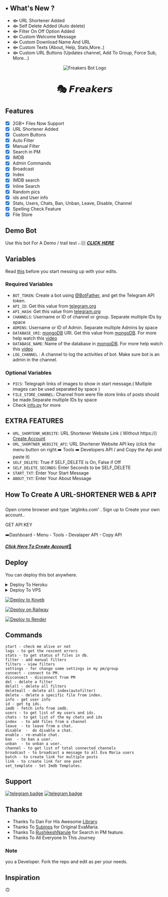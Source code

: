 ## • What's New ?

- ⟴ URL Shortener Added
- ⟴ Self Delete Added (Auto delete)
- ⟴ Filter On Off Option Added
- ⟴ Custom Welcome Message
- ⟴ Custom Download Name And URL
- ⟴ Custom Texts (About, Help, Stats,More..)
- ⟴ Custom URL Buttons (Updates channel, Add To Group, Force Sub, More...)




<p align="center">
  <img src="https://github.com/FreakersBots/Auto-Filter-With-Url-Shortener-Bot/blob/main/assets/freakersfilmy-logo.png" alt="Freakers Bot Logo">
</p>
<h1 align="center">
   🎭 𝙁𝙧𝙚𝙖𝙠𝙚𝙧𝙨
</h1>


## Features

- [x] 2GB+ Files Now Support
- [x] URL Shortener Added
- [x] Custom Buttons
- [x] Auto Filter
- [x] Manual Filter
- [x] Search in PM
- [x] IMDB
- [x] Admin Commands
- [x] Broadcast
- [x] Index
- [x] IMDB search
- [x] Inline Search
- [x] Random pics
- [x] ids and User info 
- [x] Stats, Users, Chats, Ban, Unban, Leave, Disable, Channel
- [x] Spelling Check Feature
- [x] File Store
## Demo Bot
Use this bot For A Demo / trail test 👉🏽 [𝑪𝑳𝑰𝑪𝑲 𝑯𝑬𝑹𝑬](https://telegram.dog/freakersfilterbot)
## Variables

Read [this](https://telegram.dog/SixFlix) before you start messing up with your edits.

### Required Variables
* `BOT_TOKEN`: Create a bot using [@BotFather](https://telegram.dog/BotFather), and get the Telegram API token.
* `API_ID`: Get this value from [telegram.org](https://my.telegram.org/apps)
* `API_HASH`: Get this value from [telegram.org](https://my.telegram.org/apps)
* `CHANNELS`: Username or ID of channel or group. Separate multiple IDs by space
* `ADMINS`: Username or ID of Admin. Separate multiple Admins by space
* `DATABASE_URI`: [mongoDB](https://www.mongodb.com) URI. Get this value from [mongoDB](https://www.mongodb.com). For more help watch this [video](https://youtu.be/h9QjSSmk5tw)
* `DATABASE_NAME`: Name of the database in [mongoDB](https://www.mongodb.com). For more help watch this [video](https://youtu.be/h9QjSSmk5tw)
* `LOG_CHANNEL` : A channel to log the activities of bot. Make sure bot is an admin in the channel.
### Optional Variables
* `PICS`: Telegraph links of images to show in start message.( Multiple images can be used separated by space )
* `FILE_STORE_CHANNEL`: Channel from were file store links of posts should be made.Separate multiple IDs by space
* Check [info.py](https://github.com/GreyMattersBot/url-auto-delete-shortener-bot/blob/main/info.py) for more
## EXTRA FEATURES
* `URL_SHORTENR_WEBSITE`: URL Shortener Website Link ( Without https://) [Create Account](https://atglinks.com/ref/manafmanu)
* `URL_SHORTNER_WEBSITE_API`: URL Shortener Website API key (click the menu button on right.➡️ Tools ➡️ Developers API / and Copy the Api and paste it)
* `SELF_DELETE`: True if SELF_DELETE is On, False if Off
* `SELF_DELETE_SECONDS`: Enter Seconds to be SELF_DELETE 
* `START_TXT`: Enter Your Start Message
* `ABOUT_TXT`: Enter Your About Message 

## How To Create A URL-SHORTENER WEB & API❓

Open crome browser and type 'atglinks.com' .
Sign up to Create your own account..

GET API KEY

➡️Dashboard - Menu - Tools - Devalaper API - Copy API

[𝑪𝒍𝒊𝒄𝒌 𝑯𝒆𝒓𝒆 𝑻𝒐 𝑪𝒓𝒆𝒂𝒕𝒆 𝑨𝒄𝒄𝒐𝒖𝒏𝒕🍃](https://atglinks.com/ref/manafmanu)

## Deploy
You can deploy this bot anywhere.

<details><summary>Deploy To Heroku</summary>
<p>
<br>
<a href="https://heroku.com/deploy?template=https://github.com/FreakersBots/Auto-Filter-With-Url-Shortener-Bot">
  <img src="https://www.herokucdn.com/deploy/button.svg" alt="Deploy">
</a>
</p>
</details>

<details><summary>Deploy To VPS</summary>
<p>
<pre>
git clone https://github.com/FreakersBots/Auto-Filter-With-Url-Shortener-Bot
# Install Packages
pip3 install -U -r requirements.txt
Edit info.py with variables as given below then run bot
python3 bot.py
</pre>
</p>
</details>

[![Deploy to Koyeb](https://www.koyeb.com/static/images/deploy/button.svg)](https://app.koyeb.com/deploy?type=git&repository=github.com/GreyMattersBot/url-auto-delete-shortener-bot&branch=koyeb&name=urlshortautofilterbot)

[![Deploy on Railway](https://railway.app/button.svg)](https://railway.app/new/template/I1xGoY?referralCode=FF_BOTS)

[![Deploy to Render](https://render.com/images/deploy-to-render-button.svg)](https://render.com/deploy?repo=https://github.com/FreakersBots/Auto-Filter-With-Url-Shortener-Bot)

## Commands
```
start - check me alive or not
logs - to get the rescent errors
stats - to get status of files in db.
filter - add manual filters
filters - view filters
settings - for change some settings in my pm/group
connect - connect to PM.
disconnect - disconnect from PM
del - delete a filter
delall - delete all filters
deleteall - delete all index(autofilter)
delete - delete a specific file from index.
info - get user info
id - get tg ids.
imdb - fetch info from imdb.
users - to get list of my users and ids.
chats - to get list of the my chats and ids 
index  - to add files from a channel
leave  - to leave from a chat.
disable  -  do disable a chat.
enable - re-enable chat.
ban  - to ban a user.
unban  - to unban a user.
channel - to get list of total connected channels
broadcast - to broadcast a message to all Eva Maria users
batch - to create link for multiple posts
link - to create link for one post
set_template - Set Imdb Templates.
```
## Support
[![telegram badge](https://img.shields.io/badge/Telegram-Group-30302f?style=flat&logo=telegram)](https://t.me/freakersfilmy)
[![telegram badge](https://img.shields.io/badge/Telegram-Channel-30302f?style=flat&logo=telegram)](https://t.me/freakersmovie)

## Thanks to 
 - Thanks To Dan For His Awesome [Library](https://github.com/pyrogram/pyrogram)
 - Thanks To [Subinps](https://github.com/subinps) for Original EvaMaria.
 - Thanks To [RushikeshNarule](https://github.com/rushikeshnarule) for Search in PM feature.
 - Thanks To All Everyone In This Journey

### Note

you a Developer.
Fork the repo and edit as per your needs.

## Inspiration
🙃
